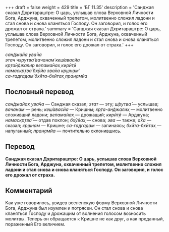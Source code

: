 +++
draft = false
weight = 429
title = 'БГ 11.35'
description = 'Санджая сказал Дхритараштре: О царь, услышав слова Верховной Личности Бога, Арджуна, охваченный трепетом, молитвенно сложил ладони и стал снова и снова кланяться Господу. Он заговорил, и голос его дрожал от страха.'
summary = 'Санджая сказал Дхритараштре: О царь, услышав слова Верховной Личности Бога, Арджуна, охваченный трепетом, молитвенно сложил ладони и стал снова и снова кланяться Господу. Он заговорил, и голос его дрожал от страха.'
+++

_сан̃джайа ува̄ча  
этач чхрутва̄ вачанам̇ кеш́авасйа  
кр̣та̄н̃джалир вепама̄нах̣ кирӣт̣ӣ  
намаскр̣тва̄ бхӯйа эва̄ха кр̣шн̣ам̇  
са-гадгадам̇ бхӣта-бхӣтах̣ пран̣амйа_

## Пословный перевод

_сан̃джайах̣_ _ува̄ча_ — Санджая сказал; _этат_ — эту; _ш́рутва̄_ — услышав; _вачанам_ — речь; _кеш́авасйа_ — Кришны; _кр̣та_\-_ан̃джалих̣_ — молитвенно сложивший ладони; _вепама̄нах̣_ — дрожащий; _кирӣт̣ӣ_ — Арджуна; _намаскр̣тва̄_ — отдав поклон; _бхӯйах̣_ — снова; _эва_ — также; _а̄ха_ — сказал; _кр̣шн̣ам_ — Кришне; _са_\-_гадгадам_ — запинаясь; _бхӣта_\-_бхӣтах̣_ — напуганный; _пран̣амйа_ — почтительно склонившись.

## Перевод

**Санджая сказал Дхритараштре: О царь, услышав слова Верховной Личности Бога, Арджуна, охваченный трепетом, молитвенно сложил ладони и стал снова и снова кланяться Господу. Он заговорил, и голос его дрожал от страха.**

## Комментарий

Как уже говорилось, увидев вселенскую форму Верховной Личности Бога, Арджуна был изумлен и потрясен. Он стал снова и снова кланяться Господу и дрожащим от волнения голосом возносить молитвы. Теперь он обращается к Кришне не как друг, а как преданный, пораженный Его величием.
